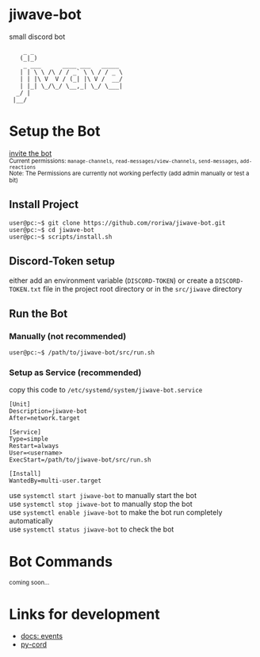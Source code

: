 # jiwave-bot
small discord bot

```text
    _ _                         
   (_|_)                        
    _ ___      ____ ___   _____ 
   | | \ \ /\ / / _` \ \ / / _ \
   | | |\ V  V / (_| |\ V /  __/
   | |_| \_/\_/ \__,_| \_/ \___|
  _/ |                          
 |__/                           
```

# Setup the Bot

[invite the bot](https://discord.com/api/oauth2/authorize?client_id=1011312099940646952&permissions=3152&scope=bot)  
<sub>Current permissions: `manage-channels`, `read-messages/view-channels`, `send-messages`, `add-reactions`</sub>  
<sup>Note: The Permissions are currently not working perfectly (add admin manually or test a bit)</sup>

## Install Project
```terminal
user@pc:~$ git clone https://github.com/roriwa/jiwave-bot.git
user@pc:~$ cd jiwave-bot
user@pc:~$ scripts/install.sh
```

## Discord-Token setup
either add an environment variable (`DISCORD-TOKEN`)
or create a `DISCORD-TOKEN.txt` file in the project root directory or in the `src/jiwave` directory

## Run the Bot

### Manually (not recommended)

```terminal
user@pc:~$ /path/to/jiwave-bot/src/run.sh
```

### Setup as Service (recommended)
copy this code to `/etc/systemd/system/jiwave-bot.service`
```service
[Unit]
Description=jiwave-bot
After=network.target

[Service]
Type=simple
Restart=always
User=<username>
ExecStart=/path/to/jiwave-bot/src/run.sh

[Install]
WantedBy=multi-user.target
```
use `systemctl start jiwave-bot` to manually start the bot  
use `systemctl stop jiwave-bot` to manually stop the bot  
use `systemctl enable jiwave-bot` to make the bot run completely automatically  
use `systemctl status jiwave-bot` to check the bot

# Bot Commands

<sub>coming soon...</sub>

# Links for development
- [docs: events](https://discordpy.readthedocs.io/en/stable/api.html#discord-api-events)
- [py-cord](https://docs.pycord.dev/en/master/api.html#discord.SlashCommand)
